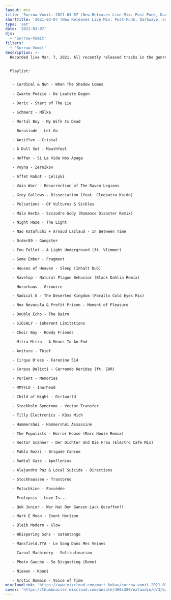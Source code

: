 ```yaml
---
layout: mix
title: 'Sorrow-Vomit: 2021-03-07 (New Releases Live Mix: Post-Punk, Darkwave, Cold, Synth, Goth, EBM...)'
shortTitle: '2021-03-07 (New Releases Live Mix: Post-Punk, Darkwave, Cold, Synth, Goth, EBM...)'
type: 'set'
date: '2021-03-07'
djs:
  - 'Sorrow-Vomit'
filters:
  - 'Sorrow-Vomit'
description: >-
  Recorded live Mar. 7, 2021. All recently released tracks in the genres of Post-Punk, Darkwave, Coldwave, Minimal / Dark Synth, EBM, Gothic, Synthpop, and related.


  Playlist:


   - Cardinal & Nun - When The Shadow Comes
   
   - Zwarte Poëzie - De Laatste Dagen

   - Doric - Start of The Lie

   - Schmerz - Mölka

   - Mortal Boy - My Wife Is Dead

   - Borusiade - Let Go

   - Antiflvx - Cristal

   - A Dull Set - Mouthfeel

   - Hoffen - Si La Vida Nos Apaga

   - Voyna - Zernikov

   - Affet Robot - Çelişki

   - Vain Warr - Resurrection of The Raven Legions

   - Grey Gallows - Dissociation (feat. Cleopatra Kaido)

   - Pulsations - Of Vultures & Sickles

   - Mala Herba - Szczodre Gody (Romance Disaster Remix)

   - Night Haze - The Light

   - Nao Katafuchi + Arnaud Lazlaud - In Between Time

   - Order89 - Gangster

   - Feu Follet - A Light Underground (ft. Vlimmer)

   - Some Ember - Fragment

   - Houses of Heaven - Sleep (Inhalt Dub)

   - Ravetop - Natural Plague Behavior (Black Dahlia Remix)

   - Hororhaus - Grimoire

   - Radical G - The Deserted Kingdom (Parallx Cold Eyes Mix)

   - Nox Novacula & Profit Prison - Moment of Pleasure

   - Double Echo - The Bairn

   - SIGSALY - Inherent Limitations

   - Choir Boy - Rowdy Friends

   - Mitra Mitra - A Means To An End

   - Amiture - Thief

   - Cirque D'ess - Farenine 514

   - Corpus Delicti - Cerrando Heridas (ft. ZHR)

   - Purient - Memories

   - MMYYLO - Inurhead

   - Child of Night - Dirtworld

   - Stockholm Syndrome - Vector Transfer

   - Tilly Electronics - Küss Mich

   - Hammershøi - Hammershøi Assassiné

   - The Populists - Horror House (Marc Houle Remix)

   - Rector Scanner - Der Dichter Und Die Frau (Electro Cafe Mix)

   - Pablo Bozzi - Brigade Canine

   - Radial Gaze - Apollonius

   - Alejandro Paz & Local Suicide - Directions

   - Stockhaussen - Trastorno

   - Potochkine - Possédée

   - Prolepsis - Love Is...

   - Qek Junior - Wer Hat Den Ganzen Lack Gesoffen?!

   - Mark E Moon - Event Horizon

   - Bleib Modern - Glow

   - Whispering Sons - Satantango

   - Mansfield.TYA - Le Sang Dans Mes Veines

   - Carnal Machinery - Solitudinarian

   - Photo Gauche - So Disgusting (Demo)

   - Nieeen - Konni

   - Arctic Domain - Voice of Time
mixcloudLink: 'https://www.mixcloud.com/matt-kokas/sorrow-vomit-2021-03-07-new-releases-live-mix-post-punk-darkwave-cold-synth-goth-ebm'
cover: 'https://thumbnailer.mixcloud.com/unsafe/300x300/extaudio/d/3/b/e/afd8-2c38-432d-aa38-9c36ecd50ca7'
---
```

